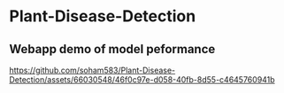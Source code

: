 # Plant-Disease-Detection

## Webapp demo of model peformance




https://github.com/soham583/Plant-Disease-Detection/assets/66030548/46f0c97e-d058-40fb-8d55-c4645760941b

